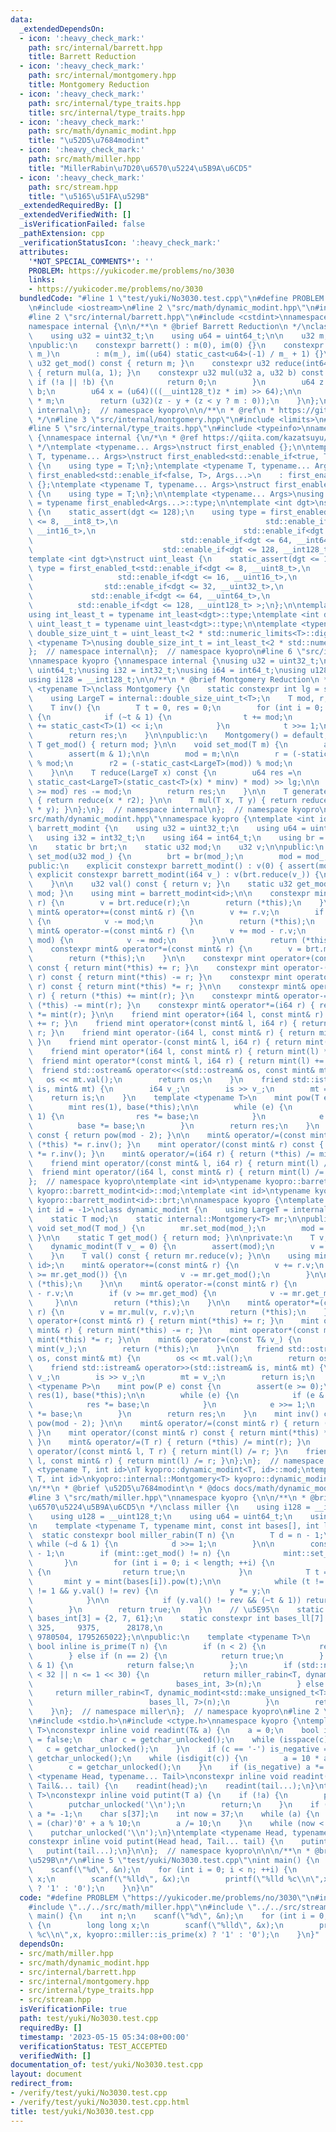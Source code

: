 ```yaml
---
data:
  _extendedDependsOn:
  - icon: ':heavy_check_mark:'
    path: src/internal/barrett.hpp
    title: Barrett Reduction
  - icon: ':heavy_check_mark:'
    path: src/internal/montgomery.hpp
    title: Montgomery Reduction
  - icon: ':heavy_check_mark:'
    path: src/internal/type_traits.hpp
    title: src/internal/type_traits.hpp
  - icon: ':heavy_check_mark:'
    path: src/math/dynamic_modint.hpp
    title: "\u52D5\u7684modint"
  - icon: ':heavy_check_mark:'
    path: src/math/miller.hpp
    title: "MillerRabin\u7D20\u6570\u5224\u5B9A\u6CD5"
  - icon: ':heavy_check_mark:'
    path: src/stream.hpp
    title: "\u5165\u51FA\u529B"
  _extendedRequiredBy: []
  _extendedVerifiedWith: []
  _isVerificationFailed: false
  _pathExtension: cpp
  _verificationStatusIcon: ':heavy_check_mark:'
  attributes:
    '*NOT_SPECIAL_COMMENTS*': ''
    PROBLEM: https://yukicoder.me/problems/no/3030
    links:
    - https://yukicoder.me/problems/no/3030
  bundledCode: "#line 1 \"test/yuki/No3030.test.cpp\"\n#define PROBLEM \"https://yukicoder.me/problems/no/3030\"\
    \n#include <iostream>\n#line 2 \"src/math/dynamic_modint.hpp\"\n#include <cassert>\n\
    #line 2 \"src/internal/barrett.hpp\"\n#include <cstdint>\nnamespace kyopro {\n\
    namespace internal {\n\n/**\n * @brief Barrett Reduction\n */\nclass barrett {\n\
    \    using u32 = uint32_t;\n    using u64 = uint64_t;\n\n    u32 m;\n    u64 im;\n\
    \npublic:\n    constexpr barrett() : m(0), im(0) {}\n    constexpr barrett(u32\
    \ m_)\n        : m(m_), im((u64) static_cast<u64>(-1) / m_ + 1) {}\n\n    constexpr\
    \ u32 get_mod() const { return m; }\n    constexpr u32 reduce(int64_t a) const\
    \ { return mul(a, 1); }\n    constexpr u32 mul(u32 a, u32 b) const {\n       \
    \ if (!a || !b) {\n            return 0;\n        }\n        u64 z = (u64)a *\
    \ b;\n        u64 x = (u64)(((__uint128_t)z * im) >> 64);\n\n        u64 y = x\
    \ * m;\n        return (u32)(z - y + (z < y ? m : 0));\n    }\n};\n};  // namespace\
    \ internal\n};  // namespace kyopro\n\n/**\n * @ref\n * https://github.com/atcoder/ac-library/blob/master/atcoder/internal_math.hpp\n\
    \ */\n#line 3 \"src/internal/montgomery.hpp\"\n#include <limits>\n#include <numeric>\n\
    #line 5 \"src/internal/type_traits.hpp\"\n#include <typeinfo>\nnamespace kyopro\
    \ {\nnamespace internal {\n/*\n * @ref https://qiita.com/kazatsuyu/items/f8c3b304e7f8b35263d8\n\
    \ */\ntemplate <typename... Args>\nstruct first_enabled {};\n\ntemplate <typename\
    \ T, typename... Args>\nstruct first_enabled<std::enable_if<true, T>, Args...>\
    \ {\n    using type = T;\n};\ntemplate <typename T, typename... Args>\nstruct\
    \ first_enabled<std::enable_if<false, T>, Args...>\n    : first_enabled<Args...>\
    \ {};\ntemplate <typename T, typename... Args>\nstruct first_enabled<T, Args...>\
    \ {\n    using type = T;\n};\n\ntemplate <typename... Args>\nusing first_enabled_t\
    \ = typename first_enabled<Args...>::type;\n\ntemplate <int dgt>\nstruct int_least\
    \ {\n    static_assert(dgt <= 128);\n    using type = first_enabled_t<std::enable_if<dgt\
    \ <= 8, __int8_t>,\n                                 std::enable_if<dgt <= 16,\
    \ __int16_t>,\n                                 std::enable_if<dgt <= 32, __int32_t>,\n\
    \                                 std::enable_if<dgt <= 64, __int64_t>,\n    \
    \                             std::enable_if<dgt <= 128, __int128_t> >;\n};\n\
    template <int dgt>\nstruct uint_least {\n    static_assert(dgt <= 128);\n    using\
    \ type = first_enabled_t<std::enable_if<dgt <= 8, __uint8_t>,\n              \
    \                   std::enable_if<dgt <= 16, __uint16_t>,\n                 \
    \                std::enable_if<dgt <= 32, __uint32_t>,\n                    \
    \             std::enable_if<dgt <= 64, __uint64_t>,\n                       \
    \          std::enable_if<dgt <= 128, __uint128_t> >;\n};\n\ntemplate <int dgt>\n\
    using int_least_t = typename int_least<dgt>::type;\ntemplate <int dgt>\nusing\
    \ uint_least_t = typename uint_least<dgt>::type;\n\ntemplate <typename T>\nusing\
    \ double_size_uint_t = uint_least_t<2 * std::numeric_limits<T>::digits>;\n\ntemplate\
    \ <typename T>\nusing double_size_int_t = int_least_t<2 * std::numeric_limits<T>::digits>;\n\
    };  // namespace internal\n};  // namespace kyopro\n#line 6 \"src/internal/montgomery.hpp\"\
    \nnamespace kyopro {\nnamespace internal {\nusing u32 = uint32_t;\nusing u64 =\
    \ uint64_t;\nusing i32 = int32_t;\nusing i64 = int64_t;\nusing u128 = __uint128_t;\n\
    using i128 = __int128_t;\n\n/**\n * @brief Montgomery Reduction\n */\ntemplate\
    \ <typename T>\nclass Montgomery {\n    static constexpr int lg = std::numeric_limits<T>::digits;\n\
    \    using LargeT = internal::double_size_uint_t<T>;\n    T mod, r, r2, minv;\n\
    \    T inv() {\n        T t = 0, res = 0;\n        for (int i = 0; i < lg; ++i)\
    \ {\n            if (~t & 1) {\n                t += mod;\n                res\
    \ += static_cast<T>(1) << i;\n            }\n            t >>= 1;\n        }\n\
    \        return res;\n    }\n\npublic:\n    Montgomery() = default;\n    constexpr\
    \ T get_mod() { return mod; }\n\n    void set_mod(T m) {\n        assert(m);\n\
    \        assert(m & 1);\n\n        mod = m;\n\n        r = (-static_cast<T>(mod))\
    \ % mod;\n        r2 = (-static_cast<LargeT>(mod)) % mod;\n        minv = inv();\n\
    \    }\n\n    T reduce(LargeT x) const {\n        u64 res =\n            (x +\
    \ static_cast<LargeT>(static_cast<T>(x) * minv) * mod) >> lg;\n\n        if (res\
    \ >= mod) res -= mod;\n        return res;\n    }\n\n    T generate(LargeT x)\
    \ { return reduce(x * r2); }\n\n    T mul(T x, T y) { return reduce((LargeT)x\
    \ * y); }\n};\n};  // namespace internal\n};  // namespace kyopro\n#line 6 \"\
    src/math/dynamic_modint.hpp\"\nnamespace kyopro {\ntemplate <int id = -1>\nclass\
    \ barrett_modint {\n    using u32 = uint32_t;\n    using u64 = uint64_t;\n\n \
    \   using i32 = int32_t;\n    using i64 = int64_t;\n    using br = internal::barrett;\n\
    \n    static br brt;\n    static u32 mod;\n    u32 v;\n\npublic:\n    static void\
    \ set_mod(u32 mod_) {\n        brt = br(mod_);\n        mod = mod_;\n    }\n\n\
    public:\n    explicit constexpr barrett_modint() : v(0) { assert(mod); }\n   \
    \ explicit constexpr barrett_modint(i64 v_) : v(brt.reduce(v_)) {\n        assert(mod);\n\
    \    }\n\n    u32 val() const { return v; }\n    static u32 get_mod() { return\
    \ mod; }\n    using mint = barrett_modint<id>;\n\n    constexpr mint& operator=(i64\
    \ r) {\n        v = brt.reduce(r);\n        return (*this);\n    }\n    constexpr\
    \ mint& operator+=(const mint& r) {\n        v += r.v;\n        if (v >= mod)\
    \ {\n            v -= mod;\n        }\n        return (*this);\n    }\n    constexpr\
    \ mint& operator-=(const mint& r) {\n        v += mod - r.v;\n        if (v >=\
    \ mod) {\n            v -= mod;\n        }\n\n        return (*this);\n    }\n\
    \    constexpr mint& operator*=(const mint& r) {\n        v = brt.mul(v, r.v);\n\
    \        return (*this);\n    }\n\n    constexpr mint operator+(const mint& r)\
    \ const { return mint(*this) += r; }\n    constexpr mint operator-(const mint&\
    \ r) const { return mint(*this) -= r; }\n    constexpr mint operator*(const mint&\
    \ r) const { return mint(*this) *= r; }\n\n    constexpr mint& operator+=(i64\
    \ r) { return (*this) += mint(r); }\n    constexpr mint& operator-=(i64 r) { return\
    \ (*this) -= mint(r); }\n    constexpr mint& operator*=(i64 r) { return (*this)\
    \ *= mint(r); }\n\n    friend mint operator+(i64 l, const mint& r) { return mint(l)\
    \ += r; }\n    friend mint operator+(const mint& l, i64 r) { return mint(l) +=\
    \ r; }\n    friend mint operator-(i64 l, const mint& r) { return mint(l) -= r;\
    \ }\n    friend mint operator-(const mint& l, i64 r) { return mint(l) -= r; }\n\
    \    friend mint operator*(i64 l, const mint& r) { return mint(l) *= r; }\n  \
    \  friend mint operator*(const mint& l, i64 r) { return mint(l) += r; }\n\n  \
    \  friend std::ostream& operator<<(std::ostream& os, const mint& mt) {\n     \
    \   os << mt.val();\n        return os;\n    }\n    friend std::istream& operator>>(std::istream&\
    \ is, mint& mt) {\n        i64 v_;\n        is >> v_;\n        mt = v_;\n    \
    \    return is;\n    }\n    template <typename T>\n    mint pow(T e) const {\n\
    \        mint res(1), base(*this);\n\n        while (e) {\n            if (e &\
    \ 1) {\n                res *= base;\n            }\n            e >>= 1;\n  \
    \          base *= base;\n        }\n        return res;\n    }\n    mint inv()\
    \ const { return pow(mod - 2); }\n\n    mint& operator/=(const mint& r) { return\
    \ (*this) *= r.inv(); }\n    mint operator/(const mint& r) const { return mint(*this)\
    \ *= r.inv(); }\n    mint& operator/=(i64 r) { return (*this) /= mint(r); }\n\
    \    friend mint operator/(const mint& l, i64 r) { return mint(l) /= r; }\n  \
    \  friend mint operator/(i64 l, const mint& r) { return mint(l) /= r; }\n};\n\
    };  // namespace kyopro\ntemplate <int id>\ntypename kyopro::barrett_modint<id>::u32\
    \ kyopro::barrett_modint<id>::mod;\ntemplate <int id>\ntypename kyopro::barrett_modint<id>::br\
    \ kyopro::barrett_modint<id>::brt;\n\nnamespace kyopro {\ntemplate <typename T,\
    \ int id = -1>\nclass dynamic_modint {\n    using LargeT = internal::double_size_uint_t<T>;\n\
    \    static T mod;\n    static internal::Montgomery<T> mr;\n\npublic:\n    static\
    \ void set_mod(T mod_) {\n        mr.set_mod(mod_);\n        mod = mod_;\n   \
    \ }\n\n    static T get_mod() { return mod; }\n\nprivate:\n    T v;\n\npublic:\n\
    \    dynamic_modint(T v_ = 0) {\n        assert(mod);\n        v = mr.generate(v_);\n\
    \    }\n    T val() const { return mr.reduce(v); }\n\n    using mint = dynamic_modint<T,\
    \ id>;\n    mint& operator+=(const mint& r) {\n        v += r.v;\n        if (v\
    \ >= mr.get_mod()) {\n            v -= mr.get_mod();\n        }\n\n        return\
    \ (*this);\n    }\n\n    mint& operator-=(const mint& r) {\n        v += mr.get_mod()\
    \ - r.v;\n        if (v >= mr.get_mod) {\n            v -= mr.get_mod();\n   \
    \     }\n\n        return (*this);\n    }\n\n    mint& operator*=(const mint&\
    \ r) {\n        v = mr.mul(v, r.v);\n        return (*this);\n    }\n\n    mint\
    \ operator+(const mint& r) { return mint(*this) += r; }\n    mint operator-(const\
    \ mint& r) { return mint(*this) -= r; }\n    mint operator*(const mint& r) { return\
    \ mint(*this) *= r; }\n\n    mint& operator=(const T& v_) {\n        (*this) =\
    \ mint(v_);\n        return (*this);\n    }\n\n    friend std::ostream& operator<<(std::ostream&\
    \ os, const mint& mt) {\n        os << mt.val();\n        return os;\n    }\n\
    \    friend std::istream& operator>>(std::istream& is, mint& mt) {\n        T\
    \ v_;\n        is >> v_;\n        mt = v_;\n        return is;\n    }\n    template\
    \ <typename P>\n    mint pow(P e) const {\n        assert(e >= 0);\n        mint\
    \ res(1), base(*this);\n\n        while (e) {\n            if (e & 1) {\n    \
    \            res *= base;\n            }\n            e >>= 1;\n            base\
    \ *= base;\n        }\n        return res;\n    }\n    mint inv() const { return\
    \ pow(mod - 2); }\n\n    mint& operator/=(const mint& r) { return (*this) *= r.inv();\
    \ }\n    mint operator/(const mint& r) const { return mint(*this) *= r.inv();\
    \ }\n    mint& operator/=(T r) { return (*this) /= mint(r); }\n    friend mint\
    \ operator/(const mint& l, T r) { return mint(l) /= r; }\n    friend mint operator/(T\
    \ l, const mint& r) { return mint(l) /= r; }\n};\n};  // namespace kyopro\ntemplate\
    \ <typename T, int id>\nT kyopro::dynamic_modint<T, id>::mod;\ntemplate <typename\
    \ T, int id>\nkyopro::internal::Montgomery<T> kyopro::dynamic_modint<T, id>::mr;\n\
    \n/**\n * @brief \u52D5\u7684modint\n * @docs docs/math/dynamic_modint.md\n */\n\
    #line 3 \"src/math/miller.hpp\"\nnamespace kyopro {\n\n/**\n * @brief MillerRabin\u7D20\
    \u6570\u5224\u5B9A\u6CD5\n */\nclass miller {\n    using i128 = __int128_t;\n\
    \    using u128 = __uint128_t;\n    using u64 = uint64_t;\n    using u32 = uint32_t;\n\
    \n    template <typename T, typename mint, const int bases[], int length>\n  \
    \  static constexpr bool miller_rabin(T n) {\n        T d = n - 1;\n\n       \
    \ while (~d & 1) {\n            d >>= 1;\n        }\n\n        const T rev = n\
    \ - 1;\n        if (mint::get_mod() != n) {\n            mint::set_mod(n);\n \
    \       }\n        for (int i = 0; i < length; ++i) {\n            if (n <= bases[i])\
    \ {\n                return true;\n            }\n            T t = d;\n     \
    \       mint y = mint(bases[i]).pow(t);\n\n            while (t != n - 1 && y.val()\
    \ != 1 && y.val() != rev) {\n                y *= y;\n                t <<= 1;\n\
    \            }\n\n            if (y.val() != rev && (~t & 1)) return false;\n\
    \        }\n        return true;\n    }\n    // \u5E95\n    static constexpr int\
    \ bases_int[3] = {2, 7, 61};\n    static constexpr int bases_ll[7] = {2,     \
    \ 325,     9375,      28178,\n                                        450775,\
    \ 9780504, 1795265022};\n\npublic:\n    template <typename T>\n    static constexpr\
    \ bool inline is_prime(T n) {\n        if (n < 2) {\n            return false;\n\
    \        } else if (n == 2) {\n            return true;\n        } else if (~n\
    \ & 1) {\n            return false;\n        };\n        if (std::numeric_limits<T>::digits\
    \ < 32 || n <= 1 << 30) {\n            return miller_rabin<T, dynamic_modint<std::make_unsigned_t<T>>,\n\
    \                                bases_int, 3>(n);\n        } else {\n       \
    \     return miller_rabin<T, dynamic_modint<std::make_unsigned_t<T>>,\n      \
    \                          bases_ll, 7>(n);\n        }\n        return false;\n\
    \    }\n};  // namespace miller\n};  // namespace kyopro\n#line 2 \"src/stream.hpp\"\
    \n#include <stdio.h>\n#include <ctype.h>\nnamespace kyopro {\ntemplate <typename\
    \ T>\nconstexpr inline void readint(T& a) {\n    a = 0;\n    bool is_negative\
    \ = false;\n    char c = getchar_unlocked();\n    while (isspace(c)) {\n     \
    \   c = getchar_unlocked();\n    }\n    if (c == '-') is_negative = true, c =\
    \ getchar_unlocked();\n    while (isdigit(c)) {\n        a = 10 * a + (c - '0');\n\
    \        c = getchar_unlocked();\n    }\n    if (is_negative) a *= -1;\n}\ntemplate\
    \ <typename Head, typename... Tail>\nconstexpr inline void readint(Head& head,\
    \ Tail&... tail) {\n    readint(head);\n    readint(tail...);\n}\ntemplate <typename\
    \ T>\nconstexpr inline void putint(T a) {\n    if (!a) {\n        putchar_unlocked('0');\n\
    \        putchar_unlocked('\\n');\n        return;\n    }\n    if (a < 0) putchar_unlocked('-'),\
    \ a *= -1;\n    char s[37];\n    int now = 37;\n    while (a) {\n        s[--now]\
    \ = (char)'0' + a % 10;\n        a /= 10;\n    }\n    while (now < 37) putchar_unlocked(s[now++]);\n\
    \    putchar_unlocked('\\n');\n}\ntemplate <typename Head, typename... Tail>\n\
    constexpr inline void putint(Head head, Tail... tail) {\n    putint(head);\n \
    \   putint(tail...);\n}\n\n};  // namespace kyopro\n\n\n/**\n * @brief \u5165\u51FA\
    \u529B\n*/\n#line 5 \"test/yuki/No3030.test.cpp\"\nint main() {\n    int n;\n\
    \    scanf(\"%d\", &n);\n    for (int i = 0; i < n; ++i) {\n        long long\
    \ x;\n        scanf(\"%lld\", &x);\n        printf(\"%lld %c\\n\",x, kyopro::miller::is_prime(x)\
    \ ? '1' : '0');\n    }\n}\n"
  code: "#define PROBLEM \"https://yukicoder.me/problems/no/3030\"\n#include <iostream>\n\
    #include \"../../src/math/miller.hpp\"\n#include \"../../src/stream.hpp\"\nint\
    \ main() {\n    int n;\n    scanf(\"%d\", &n);\n    for (int i = 0; i < n; ++i)\
    \ {\n        long long x;\n        scanf(\"%lld\", &x);\n        printf(\"%lld\
    \ %c\\n\",x, kyopro::miller::is_prime(x) ? '1' : '0');\n    }\n}"
  dependsOn:
  - src/math/miller.hpp
  - src/math/dynamic_modint.hpp
  - src/internal/barrett.hpp
  - src/internal/montgomery.hpp
  - src/internal/type_traits.hpp
  - src/stream.hpp
  isVerificationFile: true
  path: test/yuki/No3030.test.cpp
  requiredBy: []
  timestamp: '2023-05-15 05:34:08+00:00'
  verificationStatus: TEST_ACCEPTED
  verifiedWith: []
documentation_of: test/yuki/No3030.test.cpp
layout: document
redirect_from:
- /verify/test/yuki/No3030.test.cpp
- /verify/test/yuki/No3030.test.cpp.html
title: test/yuki/No3030.test.cpp
---
```

